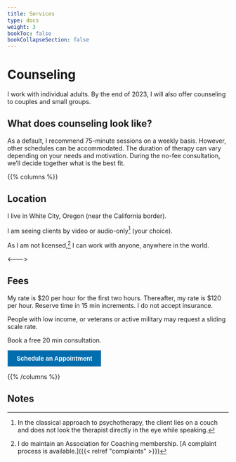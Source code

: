 ```yaml
---
title: Services
type: docs
weight: 3
bookToc: false
bookCollapseSection: false
---
```


# Counseling

I work with individual adults. By the end of 2023,
I will also offer counseling to couples and small groups.

## What does counseling look like?

As a default, I recommend 75-minute sessions on a weekly basis. However,
other schedules can be accommodated.
The duration of therapy can vary depending on your needs and motivation.
During the no-fee consultation, we’ll decide together what is the best fit.

{{% columns %}}

## Location

I live in White City, Oregon (near the California border).

I am seeing clients by video or audio-only[^audio-only] (your choice).

As I am not licensed,[^license] I can work with anyone, anywhere in the world.

<--->

## Fees

My rate is $20 per hour for the first two hours. Thereafter, my rate is $120 per hour. Reserve time in 15 min increments. I do not accept insurance.

People with low income, or veterans or active military may request a sliding scale rate.

Book a free 20 min consultation.

<!-- ScheduleOnce button START -->
<button id="SOIBTN_jpintro" style="background: #006DAF; color: #ffffff; padding: 10px 20px; border: 1px solid #c8c8c8; font: bold 14px Arial; cursor: pointer;" data-height="580" data-psz="00" data-so-page="jpintro" data-delay="1">Schedule an Appointment</button>
<script type="text/javascript" src="https://cdn.oncehub.com/mergedjs/so.js"></script>
<!-- ScheduleOnce button END -->

{{% /columns %}}

## Notes

[^audio-only]: In the classical approach to psychotherapy, the client lies on a couch and does not look the therapist directly in the eye while speaking.

[^license]: I do maintain an Association for Coaching membership. [A complaint process is available.]({{< relref "complaints" >}})
